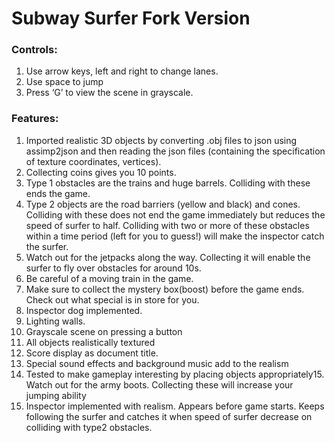 # Subway Surfer Fork Version

### Controls:
1. Use arrow keys, left and right to change lanes.
2. Use space to jump
3. Press ‘G’ to view the scene in grayscale.

### Features:
1. Imported realistic 3D objects by converting .obj files to json using assimp2json and then reading the json files (containing the specification of
texture coordinates, vertices).
2. Collecting coins gives you 10 points.
3. Type 1 obstacles are the trains and huge barrels. Colliding with these ends the game.
4. Type 2 objects are the road barriers (yellow and black) and cones. Colliding with these does not end the game immediately but reduces the speed of
surfer to half. Colliding with two or more of these obstacles within a time period (left for you to guess!) will make the inspector catch the surfer.
5. Watch out for the jetpacks along the way. Collecting it will enable the surfer to fly over obstacles for around 10s.
6. Be careful of a moving train in the game.
7. Make sure to collect the mystery box(boost) before the game ends. Check out what special is in store for you.
8. Inspector dog implemented.
9. Lighting walls.
10. Grayscale scene on pressing a button
11. All objects realistically textured
12. Score display as document title.
13. Special sound effects and background music add to the realism
14. Tested to make gameplay interesting by placing objects appropriately15. Watch out for the army boots. Collecting these will increase your jumping
ability
16. Inspector implemented with realism. Appears before game starts. Keeps following the surfer and catches it when speed of surfer decrease on colliding with type2 obstacles.
